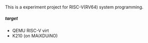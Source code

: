 This is a experiment project for RISC-V(RV64) system programming.

##### target
- QEMU RISC-V virt
- K210 (on MAiXDUiNO)

